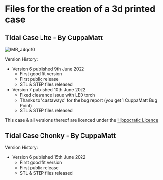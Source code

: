# Files for the creation of a 3d printed case

## Tidal Case Lite - By CuppaMatt

![IMB_J4qof0](https://user-images.githubusercontent.com/17907465/173020839-02a96ae8-44f4-4840-aecc-075cbc0ee5d7.gif)

Version History:
- Version 6 published 9th June 2022
  - First good fit version
  - First public release
  - STL & STEP files released
- Version 7 published 10th June 2022
  - Fixed clearance issue with LED torch 
  - Thanks to 'castawayc' for the bug report (you get 1 CuppaMatt Bug Point)
  - STL & STEP files released

This case & all versions thereof are licenced under the [Hippocratic Licence](https://firstdonoharm.dev/version/3/0/license/license.txt)

## Tidal Case Chonky - By CuppaMatt

Version History:
- Version 6 published 15th June 2022
  - First good fit version
  - First public release
  - STL & STEP files released
